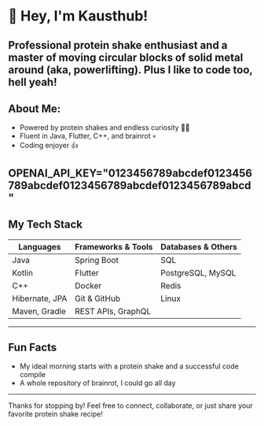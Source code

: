 # 👋 Hey, I'm Kausthub!

Professional protein shake enthusiast and a master of moving circular blocks of solid metal around (aka, powerlifting).
Plus I like to code too, hell yeah!
----

## About Me:

- Powered by protein shakes and endless curiosity 💪🥤
- Fluent in Java, Flutter, C++, and brainrot 💀
- Coding enjoyer 👍

 OPENAI_API_KEY="0123456789abcdef0123456789abcdef0123456789abcdef0123456789abcd"
---

## My Tech Stack

| Languages              | Frameworks & Tools         | Databases & Others     |
|------------------------|----------------------------|------------------------|
| Java                   | Spring Boot                | SQL                    |
| Kotlin                 | Flutter                    | PostgreSQL, MySQL      |
| C++                    | Docker                     | Redis                  |
| Hibernate, JPA         | Git & GitHub               | Linux                  |
| Maven, Gradle          | REST APIs, GraphQL         |

---

## Fun Facts

- My ideal morning starts with a protein shake and a successful code compile
- A whole repository of brainrot, I could go all day

---
Thanks for stopping by! Feel free to connect, collaborate, or just share your favorite protein shake recipe! 

